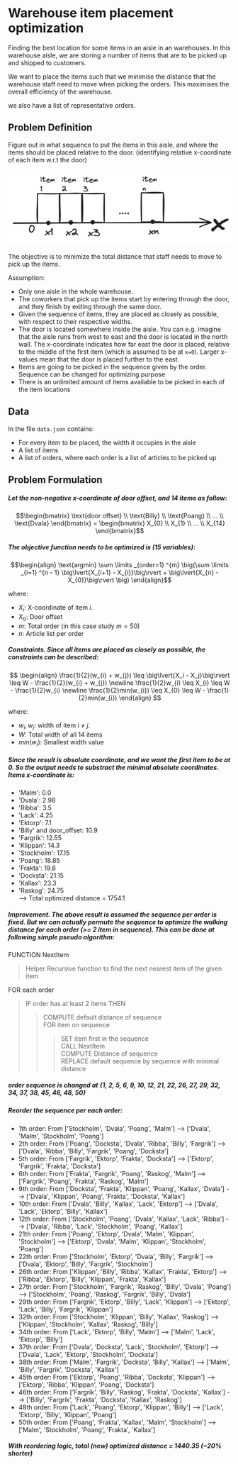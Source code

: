 # Warehouse item placement optimization

Finding the best location for some items in an aisle in an warehouses.
In this warehouse aisle, we are storing a number of items that are to be picked up and shipped to customers.

We want to place the items such that we minimise the distance that the warehouse staff need to move when picking the orders.
This maximises the overall efficiency of the warehouse.

we also have a list of representative orders.

## Problem Definition

Figure out in what sequence to put the items in this aisle, and where the items should be placed relative to the door.
(identifying relative x-coordinate of each item w.r.t the door)

![](https://raw.githubusercontent.com/nvlinhvn/warehouse-optimize/main/img.png)

The objective is to minimize the total distance that staff needs to move to pick up the items.

Assumption:

- Only one aisle in the whole warehouse.
- The coworkers that pick up the items start by entering through the door, and they finish by exiting through the same door.
- Given the sequence of items, they are placed as closely as possible, with respect to their respective widths.
- The door is located somewhere inside the aisle. You can e.g. imagine that the aisle runs from west to east and the door is located in the north wall. The x-coordinate indicates how far east the door is placed, relative to the middle of the first item (which is assumed to be at `x=0`). Larger x-values mean that the door is placed further to the east.
- Items are going to be picked in the sequence given by the order. Sequence can be changed for optimizing purpose
- There is an unlimited amount of items available to be picked in each of the item locations

## Data

In the file `data.json` contains:

- For every item to be placed, the width it occupies in the aisle
- A list of items
- A list of orders, where each order is a list of articles to be picked up

## Problem Formulation

##### Let the non-negative x-coordinate of door offset, and 14 items as follow:

```math
\begin{bmatrix} \text{door offset} \\ \text{Billy} \\ \text{Poang} \\ ... \\ \text{Dvala} \end{bmatrix} = \begin{bmatrix} X_{0} \\ X_{1} \\ ... \\ X_{14} \end{bmatrix}
```

##### The objective function needs to be optimized is (15 variables):

```math
\begin{align}
\text{argmin}
\sum \limits _{order=1} ^{m} \big(\sum \limits _{i=1} ^{n - 1} \big\lvert{X_{i+1} - X_{i}}\big\rvert + \big\lvert{X_{n} - X_{0}}\big\rvert \big)
\end{align}
```

where:

- $X_{i}$: X-coordinate of item $i$. <br>
- $X_0$: Door offset <br>
- $m$: Total order (in this case study $m = 50$) <br>
- $n$: Article list per order<br>

##### Constraints. Since all items are placed as closely as possible, the constraints can be described:

$$
\begin{align}
\frac{1}{2}(w_{i} + w_{j}) \leq \big\lvert{X_i - X_j}\big\rvert \leq W - \frac{1}{2}(w_{i} + w_{j}) \newline
\frac{1}{2}w_{i} \leq X_{i} \leq W - \frac{1}{2}w_{i} \newline
\frac{1}{2}min(w_{i}) \leq X_{0} \leq W - \frac{1}{2}min(w_{i})
\end{align}
$$

where:

- $w_{i}, w_{j}$: width of item $i$ $\neq$ $j$. <br>
- $W$: Total width of all 14 items <br>
- $min(w_{i})$: Smallest width value <br>

##### Since the result is absolute coordinate, and we want the first item to be at 0. So the output needs to substract the minimal absolute coordinates. Items x-coordinate is:

- 'Malm': 0.0 <br>
- 'Dvala': 2.98 <br>
- 'Ribba': 3.5 <br>
- 'Lack': 4.25 <br>
- 'Ektorp': 7.1 <br>
- 'Billy' and door_offset: 10.9 <br>
- 'Fargrik': 12.55 <br>
- 'Klippan': 14.3 <br>
- 'Stockholm': 17.15 <br>
- 'Poang': 18.85 <br>
- 'Frakta': 19.6 <br>
- 'Docksta': 21.15 <br>
- 'Kallax': 23.3 <br>
- 'Raskog': 24.75 <br>
  --> Total optimized distance = 1754.1

##### Improvement. The above result is assumed the sequence per order is fixed. But we can actually permute the sequence to optimize the walking distance for each order (>= 2 item in sequence). This can be done at following simple pseudo algorithm:

FUNCTION NextItem <br>

> Helper Recursive function to find the next nearest item of the given item <br>

FOR each order <br>

> IF order has at least 2 items THEN <br>
>
> > COMPUTE default distance of sequence <br>
> > FOR item on sequence <br>
> >
> > > SET item first in the sequence <br>
> > > CALL NextItem <br>
> > > COMPUTE Distance of sequence <br>
> > > REPLACE default sequence by sequence with minimal distance <br>

##### order sequence is changed at {1, 2, 5, 6, 9, 10, 12, 21, 22, 26, 27, 29, 32, 34, 37, 38, 45, 46, 48, 50}

##### Reorder the sequence per each order:

- 1th order: From ['Stockholm', 'Dvala', 'Poang', 'Malm'] --> ['Dvala', 'Malm', 'Stockholm', 'Poang']
- 2th order: From ['Poang', 'Docksta', 'Dvala', 'Ribba', 'Billy', 'Fargrik'] --> ['Dvala', 'Ribba', 'Billy', 'Fargrik', 'Poang', 'Docksta']
- 5th order: From ['Fargrik', 'Ektorp', 'Frakta', 'Docksta'] --> ['Ektorp', 'Fargrik', 'Frakta', 'Docksta']
- 6th order: From ['Frakta', 'Fargrik', 'Poang', 'Raskog', 'Malm'] --> ['Fargrik', 'Poang', 'Frakta', 'Raskog', 'Malm']
- 9th order: From ['Docksta', 'Frakta', 'Klippan', 'Poang', 'Kallax', 'Dvala'] --> ['Dvala', 'Klippan', 'Poang', 'Frakta', 'Docksta', 'Kallax']
- 10th order: From ['Dvala', 'Billy', 'Kallax', 'Lack', 'Ektorp'] --> ['Dvala', 'Lack', 'Ektorp', 'Billy', 'Kallax']
- 12th order: From ['Stockholm', 'Poang', 'Dvala', 'Kallax', 'Lack', 'Ribba'] --> ['Dvala', 'Ribba', 'Lack', 'Stockholm', 'Poang', 'Kallax']
- 21th order: From ['Poang', 'Ektorp', 'Dvala', 'Malm', 'Klippan', 'Stockholm'] --> ['Ektorp', 'Dvala', 'Malm', 'Klippan', 'Stockholm', 'Poang']
- 22th order: From ['Stockholm', 'Ektorp', 'Dvala', 'Billy', 'Fargrik'] --> ['Dvala', 'Ektorp', 'Billy', 'Fargrik', 'Stockholm']
- 26th order: From ['Klippan', 'Billy', 'Ribba', 'Kallax', 'Frakta', 'Ektorp'] --> ['Ribba', 'Ektorp', 'Billy', 'Klippan', 'Frakta', 'Kallax']
- 27th order: From ['Stockholm', 'Fargrik', 'Raskog', 'Billy', 'Dvala', 'Poang'] --> ['Stockholm', 'Poang', 'Raskog', 'Fargrik', 'Billy', 'Dvala']
- 29th order: From ['Fargrik', 'Ektorp', 'Billy', 'Lack', 'Klippan'] --> ['Ektorp', 'Lack', 'Billy', 'Fargrik', 'Klippan']
- 32th order: From ['Stockholm', 'Klippan', 'Billy', 'Kallax', 'Raskog'] --> ['Klippan', 'Stockholm', 'Kallax', 'Raskog', 'Billy']
- 34th order: From ['Lack', 'Ektorp', 'Billy', 'Malm'] --> ['Malm', 'Lack', 'Ektorp', 'Billy']
- 37th order: From ['Dvala', 'Docksta', 'Lack', 'Stockholm', 'Ektorp'] --> ['Dvala', 'Lack', 'Ektorp', 'Stockholm', 'Docksta']
- 38th order: From ['Malm', 'Fargrik', 'Docksta', 'Billy', 'Kallax'] --> ['Malm', 'Billy', 'Fargrik', 'Docksta', 'Kallax']
- 45th order: From ['Ektorp', 'Poang', 'Ribba', 'Docksta', 'Klippan'] --> ['Ektorp', 'Ribba', 'Klippan', 'Poang', 'Docksta']
- 46th order: From ['Fargrik', 'Billy', 'Raskog', 'Frakta', 'Docksta', 'Kallax'] --> ['Billy', 'Fargrik', 'Frakta', 'Docksta', 'Kallax', 'Raskog']
- 48th order: From ['Lack', 'Poang', 'Ektorp', 'Klippan', 'Billy'] --> ['Lack', 'Ektorp', 'Billy', 'Klippan', 'Poang']
- 50th order: From ['Poang', 'Frakta', 'Kallax', 'Malm', 'Stockholm'] --> ['Malm', 'Stockholm', 'Poang', 'Frakta', 'Kallax']

##### With reordering logic, total (new) optimized distance = 1440.35 (~20% shorter)
